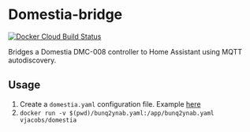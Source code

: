 # Domestia-bridge

[![Docker Cloud Build Status](https://img.shields.io/docker/cloud/build/vjacobs/domestia.svg)](https://hub.docker.com/r/vjacobs/domestia)

Bridges a Domestia DMC-008 controller to Home Assistant using MQTT autodiscovery.

## Usage

1. Create a `domestia.yaml` configuration file. Example [here](domestia.sample.yaml)
2. `docker run -v $(pwd)/bunq2ynab.yaml:/app/bunq2ynab.yaml vjacobs/domestia`
